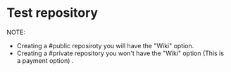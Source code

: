 # Test repository

NOTE: 

* Creating a #public reposiroty you will have the "Wiki" option.
* Creating a #private repository you won't have the "Wiki" option (This is a payment option) .
